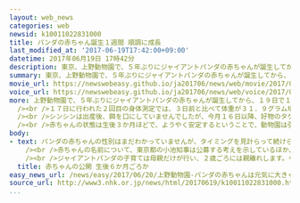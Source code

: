 ```yaml
---
layout: web_news
categories: web
newsid: k10011022831000
title: パンダの赤ちゃん誕生１週間 順調に成長
last_modified_at: '2017-06-19T17:42:00+09:00'
datetime: 2017年06月19日 17時42分
description: 東京、上野動物園で、５年ぶりにジャイアントパンダの赤ちゃんが誕生してから、１９日で１週間です。赤ちゃんは順調に成長し、母親のシンシンも子育てに慣れてきているということで、動物園は引き続き、注意深く観察することにしています。
summary: 東京、上野動物園で、５年ぶりにジャイアントパンダの赤ちゃんが誕生してから、１９日で１週間です。赤ちゃんは順調に成長し、母親のシンシンも子育てに慣れてきているということで、動物園は引き続き、注意深く観察することにしています。
movie_url: https://newswebeasy.github.io/ja201706/news/web/movie/2017/06/20/k10011022831000.mp4
voice_url: https://newswebeasy.github.io/ja201706/news/web/voice/2017/06/20/k10011022831000.mp3
more: 上野動物園で、５年ぶりにジャイアントパンダの赤ちゃんが誕生してから、１９日で１週間になりました。赤ちゃんは、これまで母親のシンシンに常に抱きかかえられ、定期的に母乳を飲む様子が確認されています。<br
  /><br />１７日に行われた２回目の身体測定では、３日前と比べて体重が３１．９グラム増え、体長も２．１センチ大きくなり、順調に成長しています。赤ちゃんは、すでに目の周りなどが灰色っぽく変化していますが、一般的には生後２週間ほどで、黒と白の毛の色がはっきりし始め、徐々にパンダらしい姿になるということです。<br
  /><br />シンシンは出産後、餌を口にしていませんでしたが、今月１６日以降、好物のタケノコを食べるなど、徐々に食欲も回復していて、動物園は今後も餌を与え続けて、母乳の量を増やしたい考えです。<br
  /><br />赤ちゃんの状態は生後３か月ほどで、ようやく安定するということで、動物園は引き続き、注意深く観察することにしています。
body:
- text: パンダの赤ちゃんの性別はまだわかっていませんが、タイミングを見計らって続けられている検査で、近く判明する見込みです。<br /><br />赤ちゃんは、すでに目の周りなどが灰色っぽく変化していますが、一般的には生後２週間ほどで黒と白の毛の色がはっきりし始め、徐々にパンダらしい姿になるということです。その後、１、２か月で目が開き、３か月ほどで、よちよちと歩き始めるということです。<br
    /><br />赤ちゃんの名前について、東京都の小池知事は公募する考えを示しているほか、公開の時期は、これまでの例から生後６か月ごろと見られています。<br
    /><br />ジャイアントパンダの子育ては母親だけが行い、２歳ごろには親離れします。今回産まれた赤ちゃんの所有権は中国側にあり、将来的に中国に返されることになります。時期については協定で満２４か月と定められていますが、都と中国側、双方の協議で決められるということです。
  title: 赤ちゃんの公開 生後６か月ごろか
easy_news_url: /news/easy/2017/06/20/上野動物園-パンダの赤ちゃんは元気に大きくなっている/
source_url: http://www3.nhk.or.jp/news/html/20170619/k10011022831000.html
...
```

